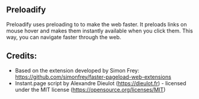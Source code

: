 ## Preloadify

Preloadify uses preloading to to make the web faster. It preloads links on mouse hover and makes them instantly available when you click them. This way, you can navigate faster through the web.

## Credits:
- Based on the extension developed by Simon Frey: https://github.com/simonfrey/faster-pageload-web-extensions
- Instant.page script by Alexandre Dieulot (https://dieulot.fr) - licensed under the MIT license (https://opensource.org/licenses/MIT)
